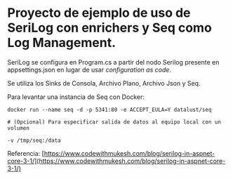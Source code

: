# Proyecto de ejemplo de uso de SeriLog con enrichers y Seq como Log Management.

SeriLog se configura en Program.cs a partir del nodo Serilog presente en appsettings.json en lugar de usar _configuration as code_.

Se utiliza los Sinks de Consola, Archivo Plano, Archivo Json y Seq.

Para levantar una instancia de Seq con Docker:

```
docker run --name seq -d -p 5341:80 -e ACCEPT_EULA=Y datalust/seq 

# (Opcional) Para especificar salida de datos al equipo local con un volumen

-v /tmp/seq:/data
```

Referencia: [https://www.codewithmukesh.com/blog/serilog-in-aspnet-core-3-1/](https://www.codewithmukesh.com/blog/serilog-in-aspnet-core-3-1/)
